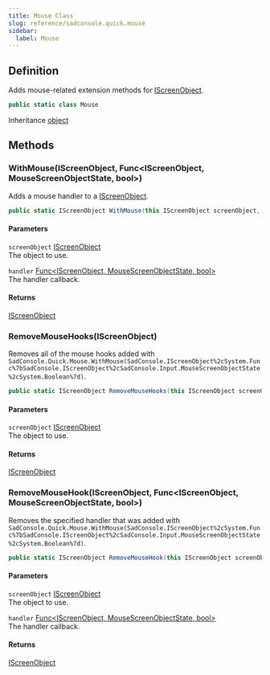 ```yaml
---
title: Mouse Class
slug: reference/sadconsole.quick.mouse
sidebar:
  label: Mouse
---
```

## Definition

Adds mouse-related extension methods for [IScreenObject](../sadconsole.iscreenobject/).

```csharp title="C#"
public static class Mouse
```

Inheritance [object](https://learn.microsoft.com/dotnet/api/system.object/)

## Methods

### WithMouse(IScreenObject, Func<IScreenObject, MouseScreenObjectState, bool>)

Adds a mouse handler to a [IScreenObject](../sadconsole.iscreenobject/).

```csharp title="C#"
public static IScreenObject WithMouse(this IScreenObject screenObject, Func<IScreenObject, MouseScreenObjectState, bool> handler)
```

#### Parameters

`screenObject` [IScreenObject](../sadconsole.iscreenobject/)  
The object to use.

`handler` [Func\<IScreenObject, MouseScreenObjectState, bool\>](https://learn.microsoft.com/dotnet/api/system.func-3/)  
The handler callback.

#### Returns

[IScreenObject](../sadconsole.iscreenobject/)

### RemoveMouseHooks(IScreenObject)

Removes all of the mouse hooks added with `SadConsole.Quick.Mouse.WithMouse(SadConsole.IScreenObject%2cSystem.Func%7bSadConsole.IScreenObject%2cSadConsole.Input.MouseScreenObjectState%2cSystem.Boolean%7d)`.

```csharp title="C#"
public static IScreenObject RemoveMouseHooks(this IScreenObject screenObject)
```

#### Parameters

`screenObject` [IScreenObject](../sadconsole.iscreenobject/)  
The object to use.

#### Returns

[IScreenObject](../sadconsole.iscreenobject/)

### RemoveMouseHook(IScreenObject, Func<IScreenObject, MouseScreenObjectState, bool>)

Removes the specified handler that was added with `SadConsole.Quick.Mouse.WithMouse(SadConsole.IScreenObject%2cSystem.Func%7bSadConsole.IScreenObject%2cSadConsole.Input.MouseScreenObjectState%2cSystem.Boolean%7d)`.

```csharp title="C#"
public static IScreenObject RemoveMouseHook(this IScreenObject screenObject, Func<IScreenObject, MouseScreenObjectState, bool> handler)
```

#### Parameters

`screenObject` [IScreenObject](../sadconsole.iscreenobject/)  
The object to use.

`handler` [Func\<IScreenObject, MouseScreenObjectState, bool\>](https://learn.microsoft.com/dotnet/api/system.func-3/)  
The handler callback.

#### Returns

[IScreenObject](../sadconsole.iscreenobject/)